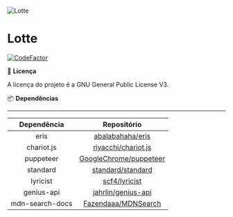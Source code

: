 ![Lotte](https://png2.kisspng.com/dy/ef77f56f91cac9edbcfb55908fbc0c2d/L0KzQYm3VsI4N6h3R91yc4Pzfri0jP91fJYykdN3c4Pyfn7rifFvaV5oeehubnTsg7m0kCVkgV5yedDrYYbkgrL1TgNpcZ8yhNt9dHzoPcjwlPNpNZJoedZubXnkPYbpU8M2P2loe9hvN0i3PoiAUME0QWo6Sac8MEC8QYW3VMg2OWkziNDw/kisspng-lotte-yansson-diana-cavendish-sucy-manbavaran-shin-little-witch-academia-5b33578ccff784.7701399515300914048518.png#)

Lotte
================
[![CodeFactor](https://www.codefactor.io/repository/github/blueslimee/lotte/badge)](https://www.codefactor.io/repository/github/blueslimee/lotte)

📃 **Licença**

A licença do projeto é a GNU General Public License V3.

📦 **Dependências**

-----------------------------------------------------------------------------------------
| Dependência     | Repositório                                                         |
|:---------------:|:-------------------------------------------------------------------:|
| eris            | [abalabahaha/eris](https://github.com/abalabahaha/eris)             |
| chariot.js      | [riyacchi/chariot.js](https://github.com/riyacchi/chariot.js)       |
| puppeteer       | [GoogleChrome/puppeteer](https://github.com/GoogleChrome/puppeteer) |
| standard        | [standard/standard](https://github.com/standard/standard)           |
| lyricist        | [scf4/lyricist](https://github.com/sctf4/lyricist)                  |
| genius-api      | [jahrlin/genius-api](https://github.com/jahrlin/genius-api)         |
| mdn-search-docs | [Fazendaaa/MDNSearch](https://github.com/Fazendaaa/MDNSearch)       |